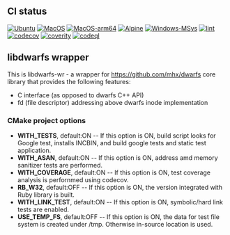 ##  CI status

[![Ubuntu](https://github.com/tamatebako/libdwarfs/actions/workflows/ubuntu.yml/badge.svg)](https://github.com/tamatebako/libdwarfs/actions/workflows/ubuntu.yml)   [![MacOS](https://github.com/tamatebako/libdwarfs/actions/workflows/macos.yml/badge.svg)](https://github.com/tamatebako/libdwarfs/actions/workflows/macos.yml) [![MacOS-arm64](https://github.com/tamatebako/libdwarfs/actions/workflows/macos-arm64.yml/badge.svg)](https://github.com/tamatebako/libdwarfs/actions/workflows/macos-arm64.yml) [![Alpine](https://github.com/tamatebako/libdwarfs/actions/workflows/alpine.yml/badge.svg)](https://github.com/tamatebako/libdwarfs/actions/workflows/alpine.yml) [![Windows-MSys](https://github.com/tamatebako/libdwarfs/actions/workflows/windows-msys.yml/badge.svg)](https://github.com/tamatebako/libdwarfs/actions/workflows/windows-msys.yml)
[![lint](https://github.com/tamatebako/libdwarfs/actions/workflows/lint.yml/badge.svg)](https://github.com/tamatebako/libdwarfs/actions/workflows/lint.yml) [![codecov](https://codecov.io/gh/tamatebako/libdwarfs/branch/main/graph/badge.svg?token=FMMPK27XU7)](https://codecov.io/gh/tamatebako/libdwarfs) [![coverity](https://scan.coverity.com/projects/27408/badge.svg)](https://scan.coverity.com/projects/tamatebako-libdwarfs) [![codeql](https://github.com/tamatebako/libdwarfs/actions/workflows/codeql.yml/badge.svg)](https://github.com/tamatebako/libdwarfs/actions/workflows/codeql.yml)

##  libdwarfs wrapper

This is libdwarfs-wr  - a wrapper for https://github.com/mhx/dwarfs core library that provides the following features:
* C interface (as opposed to dwarfs C++ API)
* fd (file descriptor) addressing above dwarfs inode implementation

### CMake project options

* **WITH_TESTS**, default:ON      -- If this option is ON, build script looks for Google test,  installs INCBIN, and build google tests and static test application.
* **WITH_ASAN**, default:ON       -- If this option is ON, address amd memory sanitizer tests are performed.
* **WITH_COVERAGE**, default:ON   -- If this option is ON, test coverage analysis is perfornmed using codecov.
* **RB_W32**, default:OFF         -- If this option is ON, the version integrated with Ruby library is built.
* **WITH_LINK_TEST**, default:ON  -- If this option is ON,  symbolic/hard link tests are enabled.
* **USE_TEMP_FS**, default:OFF    -- If this option is ON, the data for test file system is created under /tmp.  Otherwise in-source location is used.
